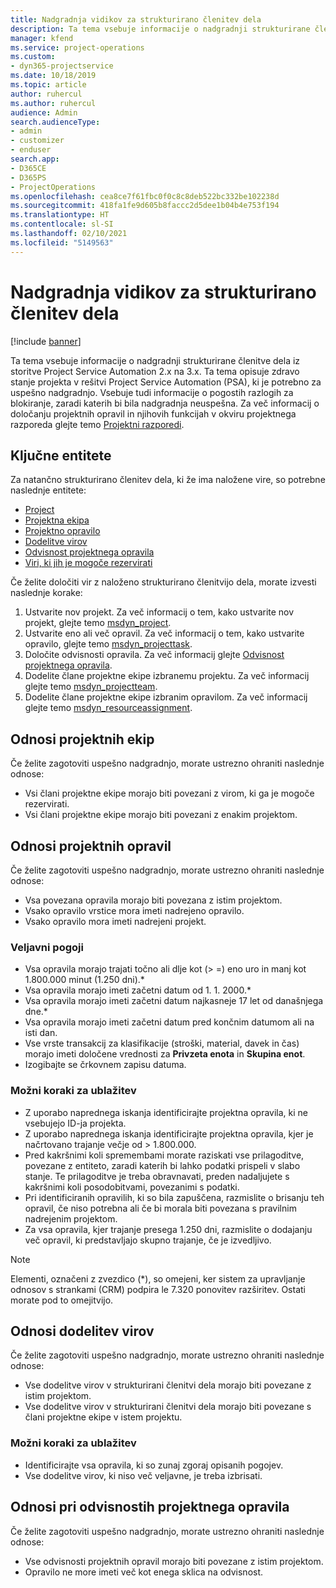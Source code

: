 ```yaml
---
title: Nadgradnja vidikov za strukturirano členitev dela
description: Ta tema vsebuje informacije o nadgradnji strukturirane členitve dela iz storitve Project Service Automation 2.x na 3.x.
manager: kfend
ms.service: project-operations
ms.custom:
- dyn365-projectservice
ms.date: 10/18/2019
ms.topic: article
author: ruhercul
ms.author: ruhercul
audience: Admin
search.audienceType:
- admin
- customizer
- enduser
search.app:
- D365CE
- D365PS
- ProjectOperations
ms.openlocfilehash: cea8ce7f61fbc0f0c8c8deb522bc332be102238d
ms.sourcegitcommit: 418fa1fe9d605b8faccc2d5dee1b04b4e753f194
ms.translationtype: HT
ms.contentlocale: sl-SI
ms.lasthandoff: 02/10/2021
ms.locfileid: "5149563"
---
```

# <a name="upgrade-considerations-for-the-work-breakdown-structure"></a>Nadgradnja vidikov za strukturirano členitev dela

[!include [banner](../includes/psa-now-project-operations.md)]

Ta tema vsebuje informacije o nadgradnji strukturirane členitve dela iz storitve Project Service Automation 2.x na 3.x. Ta tema opisuje zdravo stanje projekta v rešitvi Project Service Automation (PSA), ki je potrebno za uspešno nadgradnjo. Vsebuje tudi informacije o pogostih razlogih za blokiranje, zaradi katerih bi bila nadgradnja neuspešna. Za več informacij o določanju projektnih opravil in njihovih funkcijah v okviru projektnega razporeda glejte temo [Projektni razporedi](project-creating.md).

## <a name="key-entities"></a>Ključne entitete
Za natančno strukturirano členitev dela, ki že ima naložene vire, so potrebne naslednje entitete:

- [Project](https://docs.microsoft.com/dynamics365/customerengagement/on-premises/developer/entities/msdyn_project)
- [Projektna ekipa](https://docs.microsoft.com/dynamics365/customerengagement/on-premises/developer/entities/msdyn_projectteam)
- [Projektno opravilo](https://docs.microsoft.com/dynamics365/customerengagement/on-premises/developer/entities/msdyn_projecttask)
- [Dodelitve virov](https://docs.microsoft.com/dynamics365/customerengagement/on-premises/developer/entities/msdyn_resourceassignment)
- [Odvisnost projektnega opravila](https://docs.microsoft.com/dynamics365/customerengagement/on-premises/developer/entities/msdyn_projecttaskdependency)
- [Viri, ki jih je mogoče rezervirati](https://docs.microsoft.com/dynamics365/customerengagement/on-premises/developer/entities/bookableresource)

Če želite določiti vir z naloženo strukturirano členitvijo dela, morate izvesti naslednje korake:

1. Ustvarite nov projekt. Za več informacij o tem, kako ustvarite nov projekt, glejte temo [msdyn_project](https://docs.microsoft.com/dynamics365/customerengagement/on-premises/developer/entities/msdyn_project).
2. Ustvarite eno ali več opravil. Za več informacij o tem, kako ustvarite opravilo, glejte temo [msdyn_projecttask](https://docs.microsoft.com/dynamics365/customerengagement/on-premises/developer/entities/msdyn_projecttask).
3. Določite odvisnosti opravila. Za več informacij glejte [Odvisnost projektnega opravila](https://docs.microsoft.com/dynamics365/customerengagement/on-premises/developer/entities/msdyn_projecttaskdependency).
4. Dodelite člane projektne ekipe izbranemu projektu. Za več informacij glejte temo [msdyn_projectteam](https://docs.microsoft.com/dynamics365/customerengagement/on-premises/developer/entities/msdyn_projectteam).
5. Dodelite člane projektne ekipe izbranim opravilom. Za več informacij glejte temo [msdyn_resourceassignment](https://docs.microsoft.com/dynamics365/customerengagement/on-premises/developer/entities/msdyn_resourceassignment).

## <a name="project-team-relationships"></a>Odnosi projektnih ekip

Če želite zagotoviti uspešno nadgradnjo, morate ustrezno ohraniti naslednje odnose:
- Vsi člani projektne ekipe morajo biti povezani z virom, ki ga je mogoče rezervirati.
- Vsi člani projektne ekipe morajo biti povezani z enakim projektom. 

## <a name="project-task-relationships"></a>Odnosi projektnih opravil
Če želite zagotoviti uspešno nadgradnjo, morate ustrezno ohraniti naslednje odnose:

- Vsa povezana opravila morajo biti povezana z istim projektom.
- Vsako opravilo vrstice mora imeti nadrejeno opravilo.
- Vsako opravilo mora imeti nadrejeni projekt.

### <a name="valid-conditions"></a>Veljavni pogoji

- Vsa opravila morajo trajati točno ali dlje kot (> =) eno uro in manj kot 1.800.000 minut (1.250 dni).*
- Vsa opravila morajo imeti začetni datum od 1. 1. 2000.*
- Vsa opravila morajo imeti začetni datum najkasneje 17 let od današnjega dne.*
- Vsa opravila morajo imeti začetni datum pred končnim datumom ali na isti dan.
- Vse vrste transakcij za klasifikacije (stroški, material, davek in čas) morajo imeti določene vrednosti za **Privzeta enota** in **Skupina enot**.
- Izogibajte se črkovnem zapisu datuma.

### <a name="potential-mitigation-steps"></a>Možni koraki za ublažitev
- Z uporabo naprednega iskanja identificirajte projektna opravila, ki ne vsebujejo ID-ja projekta.
- Z uporabo naprednega iskanja identificirajte projektna opravila, kjer je načrtovano trajanje večje od > 1.800.000.
- Pred kakršnimi koli spremembami morate raziskati vse prilagoditve, povezane z entiteto, zaradi katerih bi lahko podatki prispeli v slabo stanje. Te prilagoditve je treba obravnavati, preden nadaljujete s kakršnimi koli posodobitvami, povezanimi s podatki.
- Pri identificiranih opravilih, ki so bila zapuščena, razmislite o brisanju teh opravil, če niso potrebna ali če bi morala biti povezana s pravilnim nadrejenim projektom.
- Za vsa opravila, kjer trajanje presega 1.250 dni, razmislite o dodajanju več opravil, ki predstavljajo skupno trajanje, če je izvedljivo.

> [!NOTE]
> Elementi, označeni z zvezdico (\*), so omejeni, ker sistem za upravljanje odnosov s strankami (CRM) podpira le 7.320 ponovitev razširitev. Ostati morate pod to omejitvijo.

## <a name="resource-assignment-relationships"></a>Odnosi dodelitev virov
Če želite zagotoviti uspešno nadgradnjo, morate ustrezno ohraniti naslednje odnose:

- Vse dodelitve virov v strukturirani členitvi dela morajo biti povezane z istim projektom.
- Vse dodelitve virov v strukturirani členitvi dela morajo biti povezane s člani projektne ekipe v istem projektu.

### <a name="potential-mitigation-steps"></a>Možni koraki za ublažitev
- Identificirajte vsa opravila, ki so zunaj zgoraj opisanih pogojev.  
- Vse dodelitve virov, ki niso več veljavne, je treba izbrisati.

## <a name="project-task-dependency-relationships"></a>Odnosi pri odvisnostih projektnega opravila
Če želite zagotoviti uspešno nadgradnjo, morate ustrezno ohraniti naslednje odnose:

- Vse odvisnosti projektnih opravil morajo biti povezane z istim projektom.
- Opravilo ne more imeti več kot enega sklica na odvisnost.
